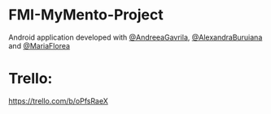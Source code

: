 # FMI-MyMento-Project

Android application developed with [@AndreeaGavrila](https://github.com/AndreeaGavrila), [@AlexandraBuruiana](https://github.com/alexandraburu23) and [@MariaFlorea](https://github.com/FloreaMaria)

# Trello: 

https://trello.com/b/oPfsRaeX
